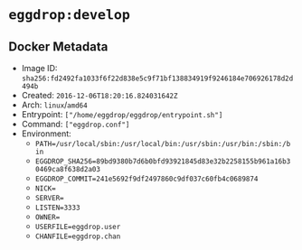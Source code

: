 # `eggdrop:develop`

## Docker Metadata

- Image ID: `sha256:fd2492fa1033f6f22d838e5c9f71bf138834919f9246184e706926178d2d494b`
- Created: `2016-12-06T18:20:16.824031642Z`
- Arch: `linux`/`amd64`
- Entrypoint: `["/home/eggdrop/eggdrop/entrypoint.sh"]`
- Command: `["eggdrop.conf"]`
- Environment:
  - `PATH=/usr/local/sbin:/usr/local/bin:/usr/sbin:/usr/bin:/sbin:/bin`
  - `EGGDROP_SHA256=89bd9380b7d6b0bfd93921845d83e32b2258155b961a16b30469ca8f638d2a03`
  - `EGGDROP_COMMIT=241e5692f9df2497860c9df037c60fb4c0689874`
  - `NICK=`
  - `SERVER=`
  - `LISTEN=3333`
  - `OWNER=`
  - `USERFILE=eggdrop.user`
  - `CHANFILE=eggdrop.chan`
